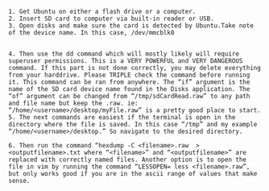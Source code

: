 ﻿    1. Get Ubuntu on either a flash drive or a computer.
    2. Insert SD card to computer via built-in reader or USB.
    3. Open disks and make sure the card is detected by Ubuntu.Take note of the device name. In this case, /dev/mmcblk0


    4. Then use the dd command which will mostly likely will require superuser permissions. This is a VERY POWERFUL and VERY DANGEROUS command. If this part is not done correctly, you may delete everything from your harddrive. Please TRIPLE check the command before running it. This command can be ran from anywhere. The “if” argument is the name of the SD card device name found in the Disks application. The “of” argument can be changed from “/tmp/sdCardRead.raw” to any path and file name but keep the .raw. ie: “/home/<username>/desktop/myFile.raw” is a pretty good place to start.
    5. The next commands are easiest if the terminal is open in the directory where the file is saved. In this case “/tmp” and my example “/home/<username>/desktop.” So navigate to the desired directory.

    6. Then run the command “hexdump -C <filename>.raw  >  <outputfilename>.txt where “<filename>” and “<outputfilename>” are replaced with correctly named files. Another option is to open the file in vim by running the command “LESSOPEN= less <filename>.raw”, but only works good if you are in the ascii range of values that make sense.
